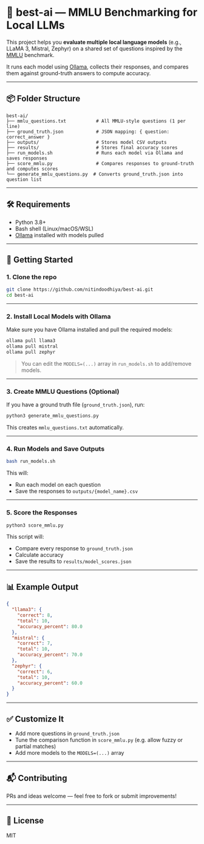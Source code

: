 # 🧠 best-ai — MMLU Benchmarking for Local LLMs

This project helps you **evaluate multiple local language models** (e.g., LLaMA 3, Mistral, Zephyr) on a shared set of questions inspired by the [MMLU](https://github.com/hendrycks/test) benchmark.

It runs each model using [Ollama](https://ollama.com), collects their responses, and compares them against ground-truth answers to compute accuracy.

---

## 📦 Folder Structure

```
best-ai/
├── mmlu_questions.txt           # All MMLU-style questions (1 per line)
├── ground_truth.json            # JSON mapping: { question: correct_answer }
├── outputs/                     # Stores model CSV outputs
├── results/                     # Stores final accuracy scores
├── run_models.sh                # Runs each model via Ollama and saves responses
├── score_mmlu.py                # Compares responses to ground-truth and computes scores
└── generate_mmlu_questions.py  # Converts ground_truth.json into question list
```

---

## 🛠️ Requirements

- Python 3.8+
- Bash shell (Linux/macOS/WSL)
- [Ollama](https://ollama.com) installed with models pulled

---

## 🚀 Getting Started

### 1. Clone the repo

```bash
git clone https://github.com/nitindoodhiya/best-ai.git
cd best-ai
```

---

### 2. Install Local Models with Ollama

Make sure you have Ollama installed and pull the required models:

```bash
ollama pull llama3
ollama pull mistral
ollama pull zephyr
```

> You can edit the `MODELS=(...)` array in `run_models.sh` to add/remove models.

---

### 3. Create MMLU Questions (Optional)

If you have a ground truth file (`ground_truth.json`), run:

```bash
python3 generate_mmlu_questions.py
```

This creates `mmlu_questions.txt` automatically.

---

### 4. Run Models and Save Outputs

```bash
bash run_models.sh
```

This will:
- Run each model on each question
- Save the responses to `outputs/{model_name}.csv`

---

### 5. Score the Responses

```bash
python3 score_mmlu.py
```

This script will:
- Compare every response to `ground_truth.json`
- Calculate accuracy
- Save the results to `results/model_scores.json`

---

## 📊 Example Output

```json
{
  "llama3": {
    "correct": 8,
    "total": 10,
    "accuracy_percent": 80.0
  },
  "mistral": {
    "correct": 7,
    "total": 10,
    "accuracy_percent": 70.0
  },
  "zephyr": {
    "correct": 6,
    "total": 10,
    "accuracy_percent": 60.0
  }
}
```

---

## ✅ Customize It

- Add more questions in `ground_truth.json`
- Tune the comparison function in `score_mmlu.py` (e.g. allow fuzzy or partial matches)
- Add more models to the `MODELS=(...)` array

---

## 📬 Contributing

PRs and ideas welcome — feel free to fork or submit improvements!

---

## 📄 License

MIT
